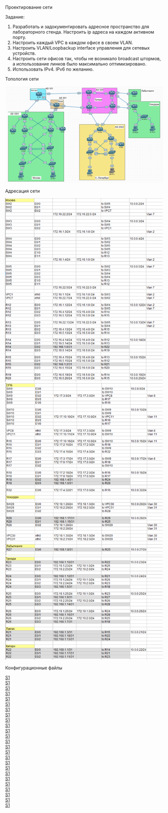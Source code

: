 Проектирование сети

Задание:

1. Разработать и задокументировать адресное пространство для лабораторного стенда.
Настроить ip адреса на каждом активном порту.  
2. Настроить каждый VPC в каждом офисе в своем VLAN.  
3. Настроить VLAN/Loopbackup interface управления для сетевых устройств.
4. Настроить сети офисов так, чтобы не возникало broadcast штормов, а использование линков было максимально оптимизировано. 
5. Использовать IPv4. IPv6 по желанию.

Топология сети

![](topology.PNG) 

Адресация сети

![](ip_addressing1.PNG) 
![](ip_addressing2.PNG)
![](ip_addressing3.PNG) 

Конфигурационные файлы

[S1](../Lab4/R12.txt)  
[S1](../Lab4/R13.txt)  
[S1](../Lab4/R14.txt)   
[S1](../Lab4/R15.txt)  
[S1](../Lab4/R16.txt)  
[S1](../Lab4/R17.txt)    
[S1](../Lab4/R18.txt)  
[S1](../Lab4/R19.txt)  
[S1](../Lab4/R20.txt)  
[S1](../Lab4/R21.txt)  
[S1](../Lab4/R22.txt)  
[S1](../Lab4/R23.txt)  
[S1](../Lab4/R24.txt)  
[S1](../Lab4/R25.txt)  
[S1](../Lab4/R26.txt)  
[S1](../Lab4/R27.txt)    
[S1](../Lab4/R28.txt)   
[S1](../Lab4/R32.txt)   
[S1](../Lab4/SW2.txt)   
[S1](../Lab4/SW3.txt)   
[S1](../Lab4/SW4.txt)   
[S1](../Lab4/SW5.txt)   
[S1](../Lab4/SW9.txt)    
[S1](../Lab4/SW10.txt)  
[S1](../Lab4/SW29.txt)  
